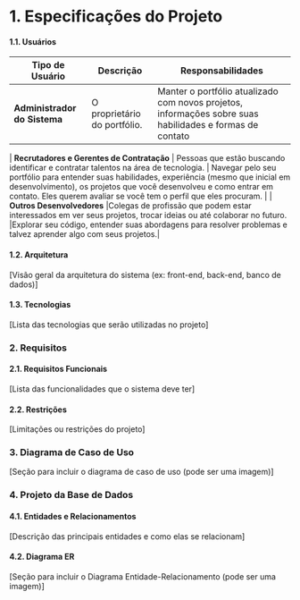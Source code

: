 

# 1. Especificações do Projeto

#### 1.1. Usuários

| Tipo de Usuário   | Descrição | Responsabilidades |
|------------------|-----------|------------------|
| **Administrador do Sistema** | O proprietário do portfólio.| Manter o portfólio atualizado com novos projetos, informações sobre suas habilidades e formas de contato |

| **Recrutadores e Gerentes de Contratação** | Pessoas que estão buscando identificar e contratar talentos na área de tecnologia. | Navegar pelo seu portfólio para entender suas habilidades, experiência (mesmo que inicial em desenvolvimento), os projetos que você desenvolveu e como entrar em contato. Eles querem avaliar se você tem o perfil que eles procuram. |
| **Outros Desenvolvedores** |Colegas de profissão que podem estar interessados em ver seus projetos, trocar ideias ou até colaborar no futuro. |Explorar seu código, entender suas abordagens para resolver problemas e talvez aprender algo com seus projetos.|


#### 1.2. Arquitetura

[Visão geral da arquitetura do sistema (ex: front-end, back-end, banco de dados)]

#### 1.3. Tecnologias

[Lista das tecnologias que serão utilizadas no projeto]

### 2. Requisitos

#### 2.1. Requisitos Funcionais

[Lista das funcionalidades que o sistema deve ter]

#### 2.2. Restrições

[Limitações ou restrições do projeto]

### 3. Diagrama de Caso de Uso

[Seção para incluir o diagrama de caso de uso (pode ser uma imagem)]

### 4. Projeto da Base de Dados

#### 4.1. Entidades e Relacionamentos

[Descrição das principais entidades e como elas se relacionam]

#### 4.2. Diagrama ER

[Seção para incluir o Diagrama Entidade-Relacionamento (pode ser uma imagem)]


